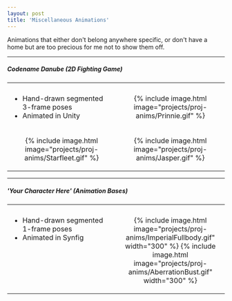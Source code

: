 ```yaml
---
layout: post
title: 'Miscellaneous Animations'
---
```

Animations that either don't belong anywhere specific, or don't have a home but are too precious for me not to show them off.

---
##### Codename Danube (2D Fighting Game)

<table width="100%">
<tr>
<th width="50%">
</th>
<th width="50%">
</th>
</tr>
<tr>
<td valign="top">

<ul>
<li>Hand-drawn segmented 3-frame poses</li>
<li>Animated in Unity</li>
</ul>

</td>
<td align="center">

{% include image.html image="projects/proj-anims/Prinnie.gif" %}

</td>
</tr>
<tr>
<td align="center">

{% include image.html image="projects/proj-anims/Starfleet.gif" %}

</td>
<td align="center">

{% include image.html image="projects/proj-anims/Jasper.gif" %}

</td>
</tr>
</table>

---
##### 'Your Character Here' (Animation Bases)

<table width="100%">
<tr>
<th width="50%">
</th>
<th width="50%">
</th>
</tr>
<tr>
<td valign="top">

<ul>
<li>Hand-drawn segmented 1-frame poses</li>
<li>Animated in Synfig</li>
</ul>

</td>
<td align="center">

{% include image.html image="projects/proj-anims/ImperialFullbody.gif" width="300" %}
{% include image.html image="projects/proj-anims/AberrationBust.gif" width="300" %}

</td>
</tr>
</table>